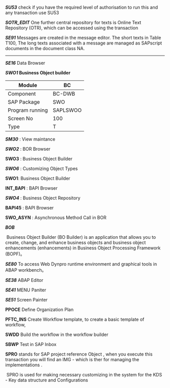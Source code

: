 ***SU53*** check if you have the required level of authorisation to run this and any transaction use SU53

***SOTR_EDIT*** One further central repository for texts is Online Text Repository (OTR), which can be accessed using the transaction 

<!-- Text Repositories -->

***SE91*** Messages are created in the message editor. The short texts in Table T100,  The long texts associated with a message are managed as SAPscript documents in the document class NA.

<!-- end -->

***

***SE16***   Data Browser

***SWO1*  Business Object builder** 

| Module          | BC       |
| --------------- | -------- |
| Component       | BC-DWB   |
| SAP Package     | SWO      |
| Program running | SAPLSWOO |
| Screen No       | 100      |
| Type            | T        |

***SM30*** : View maintance

***SWO2*** : BOR Browser

**SWO3** : Business Object Builder

***SWO6*** : Customizing Object Types

**SWO1**: Business Object Builder

**INT_BAPI** : BAPI Browser

***SWO4*** : Business Object Repository

**BAPI45** : BAPI Browser

**SWO_ASYN** : Asynchronous Method Call in BOR



***BOB***

​      Business Object Builder (BO Builder) is an application that allows you to create, change, and enhance business objects and business object enhancements (enhancements) in Business Object Processing Framework (BOPF)。

<!--Dynpro-->

***SE80***  To access Web Dynpro runtime environment and graphical tools in ABAP workbench。

***SE38***  ABAP Editor

***SE41***  MENU Paniter

***SE51***  Screen Painter



<!-- 工作流  -->
**PPOCE**     Define Organization Plan 

**PFTC_INS**  Create Workflow template, to create a basic template of workflow,

**SWDD**     Build the workflow in the workflow builder

**SBWP**     Test in SAP Inbox

<!--  IMG  -->

**SPRO** stands for SAP project reference Object , when you execute this transaction you will find an IMG - which is ther for managing the implementations .

​           SPRO is used for making necessary customizing in the system for the KDS - Key data structure and Configurations

